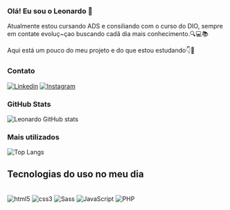 ### Olá! Eu sou o Leonardo 👋
Atualmente estou cursando ADS e consiliando com o curso do DIO, sempre em contate evoluç~çao buscando cadâ dia mais conhecimento.🔍💻📚

Aqui está um pouco do meu projeto e do que estou estudando👇🚀

### Contato

[![Linkedin](https://img.shields.io/badge/LinkedIn-0077B5?style=for-the-badge&logo=linkedin&logoColor=white)](https://www.linkedin.com/in/leonardof01/)
[![Instagram](https://img.shields.io/badge/Instagram-E4405F?style=for-the-badge&logo=instagram&logoColor=white)](https://www.instagram.com/_leonardof01/)

### GitHub Stats

![Leonardo GitHub stats](https://github-readme-stats.vercel.app/api?username=LeonardoF27&show_icons=true&theme=dracula)

### Mais utilizados

![Top Langs](https://github-readme-stats.vercel.app/api/top-langs/?username=LeonardoF27&size_weight=0.5&count_weight=0.5)

## Tecnologias do uso no meu dia

<div style="display: inline_block"><br/>
  <img align="center" alt="html5" src="https://img.shields.io/badge/HTML5-E34F26?style=for-the-badge&logo=html5&logoColor=white"/>
  <img align="center" alt="css3" src="https://img.shields.io/badge/CSS3-1572B6?style=for-the-badge&logo=css3&logoColor=white"/>
   <img align="center" alt="Sass" src="https://img.shields.io/badge/Sass-CC6699?style=for-the-badge&logo=sass&logoColor=white"/>
  <img align="center" alt="JavaScript" src="https://img.shields.io/badge/JavaScript-F7DF1E?style=for-the-badge&logo=javascript&logoColor=black"/>
  <img align="center" alt="PHP" src="https://img.shields.io/badge/PHP-777BB4?style=for-the-badge&logo=php&logoColor=white"/>
<div/>
